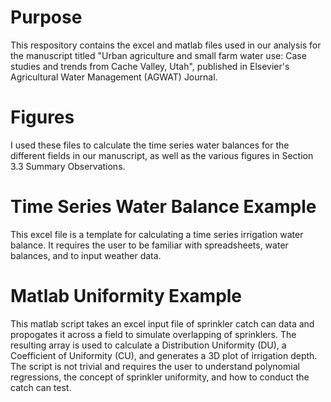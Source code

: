 # Purpose
This respository contains the excel and matlab files used in our analysis for the manuscript titled "Urban agriculture and small farm water use: Case studies and trends from Cache Valley, Utah", published in Elsevier's Agricultural Water Management (AGWAT) Journal. 

# Figures
I used these files to calculate the time series water balances for the different fields in our manuscript, as well as the various figures in Section 3.3 Summary Observations. 

# Time Series Water Balance Example
This excel file is a template for calculating a time series irrigation water balance. It requires the user to be familiar with spreadsheets, water balances, and to input weather data.  

# Matlab Uniformity Example 
This matlab script takes an excel input file of sprinkler catch can data and propogates it across a field to simulate overlapping of sprinklers. The resulting array is used to calculate a Distribution Uniformity (DU), a Coefficient of Uniformity (CU), and generates a 3D plot of irrigation depth. The script is not trivial and requires the user to understand polynomial regressions, the concept of sprinkler uniformity, and how to conduct the catch can test.  
